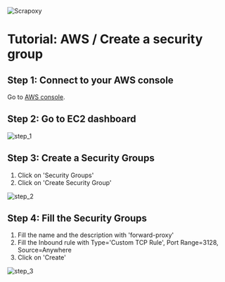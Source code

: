![Scrapoxy](https://raw.githubusercontent.com/fabienvauchelles/scrapoxy/master/docs/logo.png)


# Tutorial: AWS / Create a security group

## Step 1: Connect to your AWS console

Go to [AWS console](https://console.aws.amazon.com).


## Step 2: Go to EC2 dashboard
 
![step_1](https://raw.githubusercontent.com/fabienvauchelles/scrapoxy/master/docs/tutorials/aws/create_security_group/step_1.jpg)


## Step 3: Create a Security Groups
 
1. Click on 'Security Groups'
2. Click on 'Create Security Group'

![step_2](https://raw.githubusercontent.com/fabienvauchelles/scrapoxy/master/docs/tutorials/aws/create_security_group/step_2.jpg)


## Step 4: Fill the Security Groups
 
1. Fill the name and the description with 'forward-proxy'
2. Fill the Inbound rule with Type='Custom TCP Rule', Port Range=3128, Source=Anywhere
3. Click on 'Create'

![step_3](https://raw.githubusercontent.com/fabienvauchelles/scrapoxy/master/docs/tutorials/aws/create_security_group/step_3.jpg)
